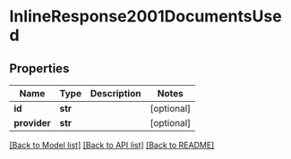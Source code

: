 # InlineResponse2001DocumentsUsed

## Properties
Name | Type | Description | Notes
------------ | ------------- | ------------- | -------------
**id** | **str** |  | [optional] 
**provider** | **str** |  | [optional] 

[[Back to Model list]](../README.md#documentation-for-models) [[Back to API list]](../README.md#documentation-for-api-endpoints) [[Back to README]](../README.md)

